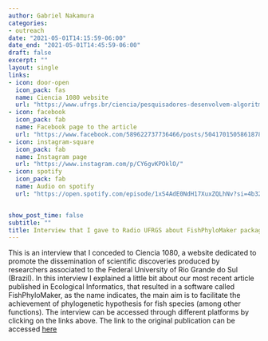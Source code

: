 ```yaml
---
author: Gabriel Nakamura
categories:
- outreach
date: "2021-05-01T14:15:59-06:00"
date_end: "2021-05-01T14:45:59-06:00"
draft: false
excerpt: ""
layout: single
links:
- icon: door-open
  icon_pack: fas
  name: Ciencia 1080 website
  url: "https://www.ufrgs.br/ciencia/pesquisadores-desenvolvem-algoritmo-capaz-de-qualificar-o-estudo-da-evolucao-dos-peixes/"
- icon: facebook
  icon_pack: fab
  name: Facebook page to the article
  url: "https://www.facebook.com/589622737736466/posts/5041701505861878/"
- icon: instagram-square
  icon_pack: fab
  name: Instagram page
  url: "https://www.instagram.com/p/CY6gvKPOklO/"
- icon: spotify
  icon_pack: fab
  name: Audio on spotify
  url: "https://open.spotify.com/episode/1xS4AdE0NdH17XuxZQLhNv?si=4b32fe91b35047a6"


show_post_time: false
subtitle: ""
title: Interview that I gave to Radio UFRGS about FishPhyloMaker package
---
```


  This is an interview that I conceded to Ciencia 1080, a website dedicated to promote the dissemination of scientific discoveries produced by researchers associated to the Federal University of Rio Grande do Sul (Brazil). In this interview I explained a little bit about our most recent article published in Ecological Informatics, that resulted in a software called FishPhyloMaker, as the name indicates, the main aim is to facilitate the achievement of phylogenetic hypothesis for fish species (among other functions). The interview can be accessed through different platforms by clicking on the links above. The link to the original publication can be accessed [here](https://www.sciencedirect.com/science/article/pii/S1574954121002727?via%3Dihub)
